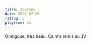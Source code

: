 ```yaml
---
title: Journey
date: 2021-07-01
rating: 5
playtime: 4h
---
```


Onirigque, très beau. Ca m’a remis au JV
